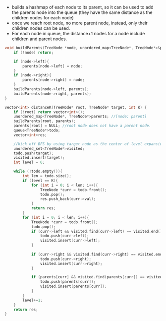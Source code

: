 - builds a hashmap of each node to its parent, so it can be used to add the parents node into the queue (they have the same distance as the children nodes for each node)
- once we reach root node, no more parent node, instead, only their children nodes can be used.
- For each node in queue, the distance+1 nodes for a node include children and parent nodes.

```cpp  
void buildParents(TreeNode *node, unordered_map<TreeNode*, TreeNode*>&parents){
    if (!node) return;

    if (node->left){
        parents[node->left] = node;
    }
    if (node->right){
        parents[node->right] = node;
    }
    buildParents(node->left, parents);
    buildParents(node->right, parents);
}

vector<int> distanceK(TreeNode* root, TreeNode* target, int K) {
    if (!root) return vector<int>();
    unordered_map<TreeNode*, TreeNode*>parents; //[node: parent]
    buildParents(root, parents);
    parents[root] = NULL; //root node does not have a parent node. 
    queue<TreeNode*>todo; 
    vector<int>res;

    //kick off BFS by using target node as the center of level expansion 
    unordered_set<TreeNode*>visited;
    todo.push(target); 
    visited.insert(target);
    int level = 0;

    while (!todo.empty()){
        int len = todo.size();
        if (level == K){
            for (int i = 0; i < len; i++){
                TreeNode *curr = todo.front(); 
                todo.pop();
                res.push_back(curr->val);
            }
            return res;
        }
        for (int i = 0; i < len; i++){
            TreeNode *curr = todo.front();
            todo.pop();
            if (curr->left && visited.find(curr->left) == visited.end()){ 
                todo.push(curr->left);
                visited.insert(curr->left);  
            }
            
            if (curr->right && visited.find(curr->right) == visited.end()){
                todo.push(curr->right);
                visited.insert(curr->right);
            }

            if (parents[curr] && visited.find(parents[curr]) == visited.end()){
                todo.push(parents[curr]);
                visited.insert(parents[curr]);
            }
        }
        level+=1;  
    }
    return res;
}
```
